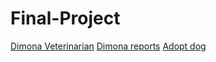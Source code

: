 # Final-Project
[Dimona Veterinarian](https://dimona-veterinarian.netlify.app/)
[Dimona reports](https://dimona-reports.netlify.app/)
[Adopt dog](https://adoptdog.netlify.app/)
